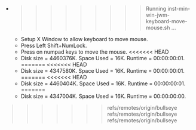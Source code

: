 * >>>>>>>>> Running inst-min-win-jwm-keyboard-move-mouse.sh ...
  * Setup X Window to allow keyboard to move mouse.
  * Press Left Shift+NumLock.
  * Press on numpad keys to move the mouse.
<<<<<<< HEAD
  * Disk size = 4460376K. Space Used = 16K. Runtime = 00:00:00:01.
=======
<<<<<<< HEAD
  * Disk size = 4347580K. Space Used = 16K. Runtime = 00:00:00:01.
=======
<<<<<<< HEAD
  * Disk size = 4460404K. Space Used = 16K. Runtime = 00:00:00:01.
=======
  * Disk size = 4347004K. Space Used = 16K. Runtime = 00:00:00:00.
>>>>>>> refs/remotes/origin/bullseye
>>>>>>> refs/remotes/origin/bullseye
>>>>>>> refs/remotes/origin/bullseye
